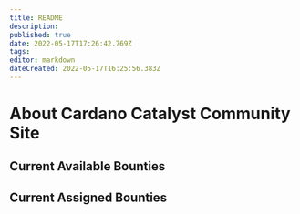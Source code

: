 ```yaml
---
title: README
description: 
published: true
date: 2022-05-17T17:26:42.769Z
tags: 
editor: markdown
dateCreated: 2022-05-17T16:25:56.383Z
---
```



# About Cardano Catalyst Community Site


## Current Available Bounties

<BountyVoting label="bounty-hunter-needed"/>

## Current Assigned Bounties

<BountyVoting label="bounty-hunter-assigned" :showSignIn="false" />